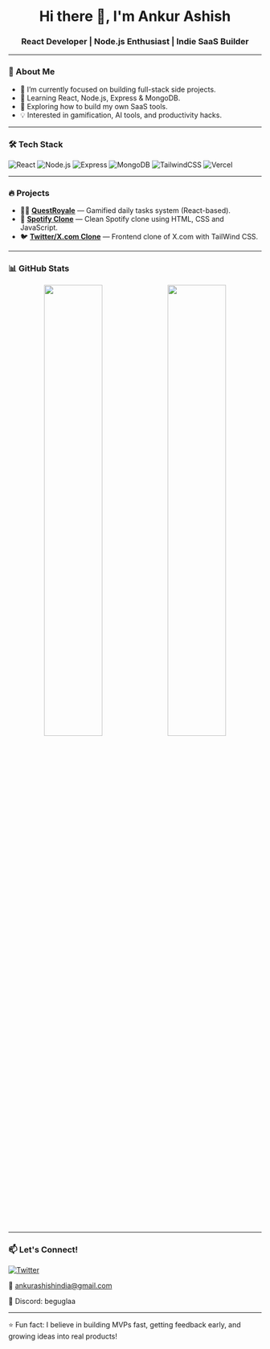 <h1 align="center">Hi there 👋, I'm Ankur Ashish</h1>
<h3 align="center">React Developer | Node.js Enthusiast | Indie SaaS Builder</h3>

---

### 🚀 About Me
- 🎯 I’m currently focused on building full-stack side projects.
- 🧠 Learning React, Node.js, Express & MongoDB.
- 🌱 Exploring how to build my own SaaS tools.
- 💡 Interested in gamification, AI tools, and productivity hacks.

---

### 🛠️ Tech Stack
![React](https://img.shields.io/badge/-React-61DAFB?logo=react&logoColor=000&style=flat)
![Node.js](https://img.shields.io/badge/-Node.js-339933?logo=node.js&logoColor=fff&style=flat)
![Express](https://img.shields.io/badge/-Express-black?logo=express&logoColor=white&style=flat)
![MongoDB](https://img.shields.io/badge/-MongoDB-47A248?logo=mongodb&logoColor=fff&style=flat)
![TailwindCSS](https://img.shields.io/badge/-Tailwind-38B2AC?logo=tailwind-css&logoColor=fff&style=flat)
![Vercel](https://img.shields.io/badge/-Vercel-000?logo=vercel&logoColor=fff&style=flat)

---

### 🔥 Projects
- 🧙‍♂️ [**QuestRoyale**](https://quest-royale.vercel.app) — Gamified daily tasks system (React-based).
- 🎵 [**Spotify Clone**](https://spotify-clone-sable-nine.vercel.app) — Clean Spotify clone using HTML, CSS and JavaScript.
- 🐦 [**Twitter/X.com Clone**](https://twitter-ui-clone-ivory.vercel.app) — Frontend clone of X.com with TailWind CSS.

---

### 📊 GitHub Stats
<p align="center">
  <img src="https://github-readme-stats.vercel.app/api?username=ankurashish&show_icons=true&theme=radical" width="48%" />
  <img src="https://github-readme-streak-stats.herokuapp.com/?user=ankurashish&theme=radical" width="48%" />
</p>

---



### 📫 Let's Connect!
[![Twitter](https://img.shields.io/badge/-Twitter-1DA1F2?logo=twitter&logoColor=white&style=for-the-badge)](https://x.com/AnkurAshish05)

📧 ankurashishindia@gmail.com



💬 Discord: beguglaa


---

⭐️ Fun fact: I believe in building MVPs fast, getting feedback early, and growing ideas into real products!
